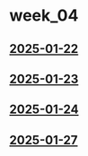 # week_04 <!-- markmap: foldAll -->
## [2025-01-22](2025-01-22/2025-01-22.html)
## [2025-01-23](2025-01-23/2025-01-23.html)
## [2025-01-24](2025-01-24/2025-01-24.html)
## [2025-01-27](2025-01-27/2025-01-27.html)
